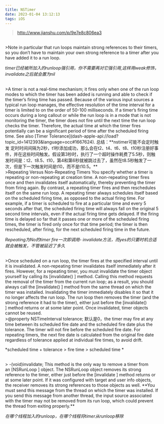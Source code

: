 ```yaml
---
title: NSTimer
date: 2023-01-04 13:12:13
tags: iOS
---
```

>http://www.jianshu.com/p/9e7e8c806ea3

<br>
>Note in particular that run loops maintain
 strong references to their timers, so you don’t have to maintain your own strong reference to a timer after you have added it to a run loop.

*timer已经被所加入的runloop强引用，你不需要再对它强引用,这样用weak修饰，invalidate之后就会置为nil*

<br>
>A timer is not a real-time mechanism; it fires only when one of the run loop modes to which the timer has been added is running and able to check if the timer’s firing time has passed. Because of the various input sources a typical run loop manages, the effective resolution of the time interval for a timer is limited to on the order of 50-100 milliseconds. If a timer’s firing time occurs during a long callout or while the run loop is in a mode that is not monitoring the timer, the timer does not fire until the next time the run loop checks the timer. Therefore, the actual time at which the timer fires potentially can be a significant period of time after the scheduled firing time. See also [Timer Tolerance](dash-apple-api://load?topic_id=1412393&language=occ#1667624).
总结：**nstimer可能不会定时触发  定时时间间隔为2秒，t1秒添加成功，那么会在t2、t4、t6、t8、t10秒注册好事件，并在这些时间触发。假设第3秒时，执行了一个超时操作耗费了5.5秒，则触发时间是：t2、t8.5、t10，第4和第6秒就被跳过去了，虽然在t8.5秒触发了一次，但是下一次触发时间是t10，而不是t10.5。**

<br>
>Repeating Versus Non-Repeating Timers
You specify whether a timer is repeating or non-repeating at creation time. A non-repeating timer fires once and then invalidates itself automatically, thereby preventing the timer from firing again. By contrast, a repeating timer fires and then reschedules itself on the same run loop.
A repeating timer always schedules itself based on the scheduled firing time, as opposed to the actual firing time. For example, if a timer is scheduled to fire at a particular time and every 5 seconds after that, the scheduled firing time will always fall on the original 5 second time intervals, even if the actual firing time gets delayed. If the firing time is delayed so far that it passes one or more of the scheduled firing times, the timer is fired only once for that time period; the timer is then rescheduled, after firing, for the next scheduled firing time in the future.

*Repeating为No的timer fire一次即调用- invalidate方法，而yes的只要时机合适就会被触发，不管被延迟了多久*

<br>
>Once scheduled on a run loop, the timer fires at the specified interval until it is invalidated. A non-repeating timer invalidates itself immediately after it fires. However, for a repeating timer, you must invalidate the timer object yourself by calling its [invalidate()
] method. Calling this method requests the removal of the timer from the current run loop; as a result, you should always call the [invalidate()
] method from the same thread on which the timer was installed. Invalidating the timer immediately disables it so that it no longer affects the run loop. The run loop then removes the timer (and the strong reference it had to the timer), either just before the [invalidate()
] method returns or at some later point. Once invalidated, timer objects cannot be reused.

<br>
>@property NSTimeInterval tolerance;
默认是0，the timer may fire at any time between its scheduled fire date and the scheduled fire date plus the tolerance. The timer will not fire before the scheduled fire date. For repeating timers, the next fire date is calculated from the original fire date regardless of tolerance applied at individual fire times, to avoid drift.

*scheduled time + tolerance > fire time  > scheduled  time *

<br>
>  -(void)invalidate;
This method is the only way to remove a timer from an [NSRunLoop
] object. The NSRunLoop
object removes its strong reference to the timer, either just before the [invalidate
] method returns or at some later point.
If it was configured with target and user info objects, the receiver removes its strong references to those objects as well.
**You must send this message from the thread on which the timer was installed. If you send this message from another thread, the input source associated with the timer may not be removed from its run loop, which could prevent the thread from exiting properly.**

*在哪个线程加入的runloop，在哪个线程将timer从runloop移除*
